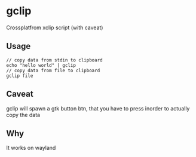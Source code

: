 # gclip
Crossplatfrom xclip script (with caveat)

## Usage
    // copy data from stdin to clipboard
    echo "hello world" | gclip
    // copy data from file to clipboard
    gclip file
    
 ## Caveat
  gclip will spawn a gtk button btn, that you have to press inorder to actually copy the data
  
 ## Why
  It works on wayland
